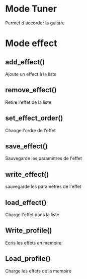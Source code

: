 # Mode Tuner
Permet d'accorder la guitare

# Mode effect
## add_effect()
Ajoute un effect à la liste

## remove_effect()
Retire l'effet de la liste

## set_effect_order()
Change l'ordre de l'effet

## save_effect()
Sauvegarde les paramètres de l'effet

## write_effect()
sauvegarde les paramètres de l'effet

## load_effect()
Charge l'effet dans la liste

## Write_profile()
Ecris les effets en memoire

## Load_profile()
Charge les effets de la memoire
